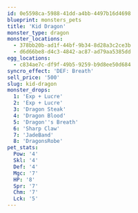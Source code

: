 ```yaml
---
id: 0e5598ca-5988-41dd-a4bb-4497b16d4698
blueprint: monsters_pets
title: 'Kid Dragon'
monster_type: dragon
monster_locations:
  - 378bb20b-ad1f-44bf-9b34-8d28a3c2ce3b
  - d6d66be8-d4c3-4842-ac87-ad79aa5385dd
egg_locations:
  - c834ae7c-df9f-49b5-9259-b9d8ee50d684
syncro_effect: 'DEF: Breath'
sell_price: '500'
slug: kid-dragon
monster_drops:
  1: 'Exp + Lucre'
  2: 'Exp + Lucre'
  3: 'Dragon Steak'
  4: 'Dragon Blood'
  5: 'Dragon''s Breath'
  6: 'Sharp Claw'
  7: 'JadeBand'
  8: 'DragonsRobe'
pet_stats:
  Pow: '4'
  Skl: '4'
  Def: '4'
  Mgc: '7'
  HP: '8'
  Spr: '7'
  Chm: '7'
  Lck: '5'
---
```

